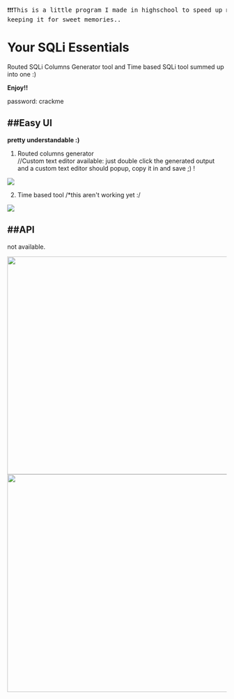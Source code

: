 <pre>❗❗❗This is a little program I made in highschool to speed up my hacks.. This is deprecated tho \_o_/ don't use it.❗❗❗
keeping it for sweet memories..</pre>

# Your SQLi Essentials
Routed SQLi Columns Generator tool and Time based SQLi tool summed up into one :)

**Enjoy!!**

password: crackme

##  ##Easy UI
**pretty understandable :)**

1. Routed columns generator
<br>//Custom text editor available: just double click the generated output and a custom text editor should popup, copy it in and save ;) !
<img src="https://danicfonte.cf/imgs/2.jpeg">

2. Time based tool
/*this aren't working yet :/
<img src="https://danicfonte.cf/imgs/3.jpeg">

##  ##API

not available.


<img src="https://danicfonte.cf/imgs/11-1.jpg" width="800px" height="500px">
<img src="https://danicfonte.cf/imgs/Capture1.jpg" width="800px" height="500px">



